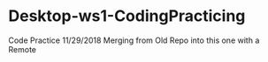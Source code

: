 # Desktop-ws1-CodingPracticing
Code Practice
11/29/2018 Merging from Old Repo into this one with a Remote
